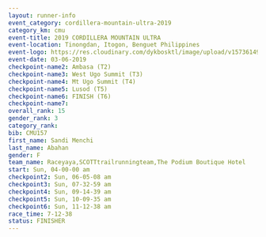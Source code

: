 ```yaml
---
layout: runner-info 
event_category: cordillera-mountain-ultra-2019 
category_km: cmu 
event-title: 2019 CORDILLERA MOUNTAIN ULTRA 
event-location: Tinongdan, Itogon, Benguet Philippines 
event-logo: https://res.cloudinary.com/dykbosktl/image/upload/v1573614960/Logo/Cordillera-Mountain-Ultra-2019-1280_wxhrmh.jpg 
event-date: 03-06-2019 
checkpoint-name2: Ambasa (T2) 
checkpoint-name3: West Ugo Summit (T3) 
checkpoint-name4: Mt Ugo Summit (T4) 
checkpoint-name5: Lusod (T5) 
checkpoint-name6: FINISH (T6) 
checkpoint-name7: 
overall_rank: 15
gender_rank: 3
category_rank: 
bib: CMU157
first_name: Sandi Menchi
last_name: Abahan
gender: F
team_name: Raceyaya,SCOTTtrailrunningteam,The Podium Boutique Hotel
start: Sun, 04-00-00 am
checkpoint2: Sun, 06-05-08 am
checkpoint3: Sun, 07-32-59 am
checkpoint4: Sun, 09-14-39 am
checkpoint5: Sun, 10-09-35 am
checkpoint6: Sun, 11-12-38 am
race_time: 7-12-38
status: FINISHER
---
```

